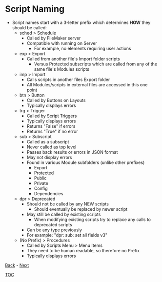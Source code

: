 # Script Naming

- Script names start with a 3-letter prefix which determines **HOW** they should be called:
  - sched > Schedule
    - Called by FileMaker server
    - Compatible with running on Server 
      - For example, no elements requiring user actions
  - exp > Export
    - Called from another file's Import folder scripts
      - Versus Protected subscripts which are called from any of the same file's Modules scripts
  - imp > Import
    - Calls scripts in another files Export folder
    - All Modules/scripts in external files are accessed in this one point
  - btn > Button
    - Called by Buttons on Layouts
    - Typically displays errors
  - trg > Trigger
    - Called by Script Triggers
    - Typically displays errors
    - Returns "False" if errors
    - Returns "True" if no error
  - sub > Subscript
    - Called as a subscript
    - Never called as top level 
    - Passes back results or errors in JSON format
    - May not display errors
    - Found in various Module subfolders (unlike other prefixes)
      - Export
      - Protected
      - Public
      - Private
      - Config
      - Dependencies
  - dpr > Deprecated
    - Should not be called by any NEW scripts
      - Should eventually be replaced by newer script
    - May still be called by existing scripts
      - When modifying existing scripts try to replace any calls to deprecated scripts
    - Can be any type previously
    - For example: "dpr: sub: set all fields v3"
  - (No Prefix) > Procedures
    - Called by Scripts Menu > Menu Items
    - They need to be human readable, so therefore no Prefix
    - Typically displays errors

[Back](Script_Folders_Module.md) - [Next](Custom_Functions.md)

[TOC](TOC.md)
